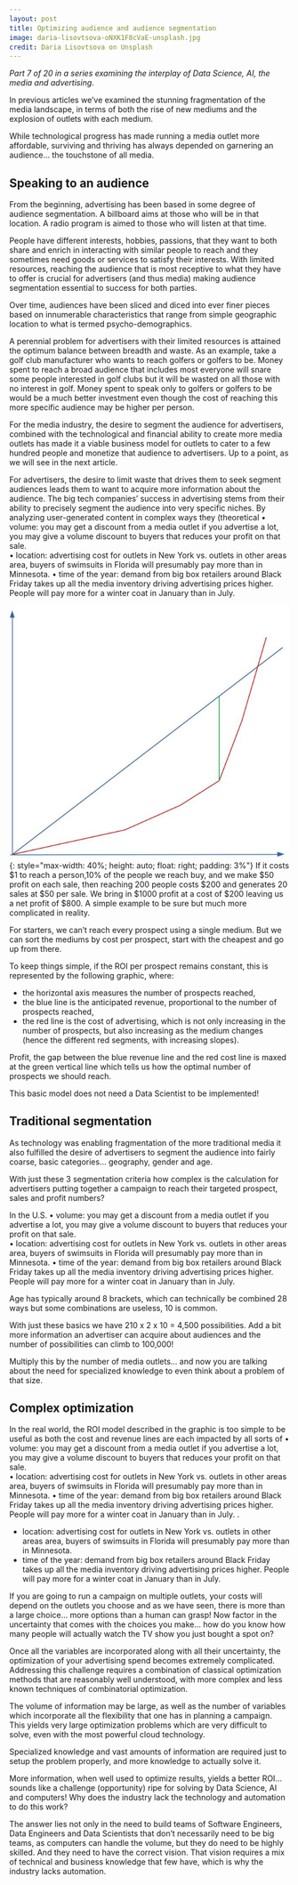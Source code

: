 ```yaml
---
layout: post
title: Optimizing audience and audience segmentation
image: daria-lisovtsova-oNXK1F8cVaE-unsplash.jpg
credit: Daria Lisovtsova on Unsplash
---
```


*Part 7 of 20 in a series examining the interplay of Data Science, AI, the media and advertising*.

In previous articles we’ve examined the stunning fragmentation of the media landscape, in terms of both the rise of new mediums and the explosion of outlets with each medium. 

While technological progress has made running a media outlet more affordable, surviving and thriving has always depended on garnering an audience… the touchstone of all media.  

## Speaking to an audience

From the beginning, advertising has been based in some degree of audience segmentation. A billboard aims at those who will be in that location.  A radio program is aimed to those who will listen at that time.

People have different interests, hobbies, passions, that they want to both share and enrich in interacting with similar people to reach and they sometimes need goods or services to satisfy their interests. With limited resources, reaching the audience that is most receptive to what they have to offer is crucial for advertisers (and thus media) making audience segmentation essential to success for both parties. 

Over time, audiences have been sliced and diced into ever finer pieces based on innumerable characteristics that range from simple geographic location to what is termed psycho-demographics. 

A perennial problem for advertisers with their limited resources is attained the optimum balance between breadth and waste.  As an example, take a golf club manufacturer who wants to reach golfers or golfers to be. Money spent to reach a broad audience that includes most everyone will snare some people interested in golf clubs but it will be wasted on all those with no interest in golf.  Money spent to speak only to golfers or golfers to be would be a much better investment even though the cost of reaching this more specific audience may be higher per person.

For the media industry, the desire to segment the audience for advertisers, combined with the technological and financial ability to create more media outlets has made it a viable business model for outlets to cater to a few hundred people and monetize that audience to advertisers. Up to a point, as we will see in the next article.

For advertisers, the desire to limit waste that drives them to seek segment audiences leads them to want to acquire more information about the audience.  The big tech companies’ success in advertising stems from their ability to precisely segment the audience into very specific niches.  By analyzing user-generated content in complex ways they (theoretical    • volume: you may get a discount from a media outlet if you advertise a lot, you may give a volume discount to buyers that reduces your profit on that sale.  
    • location: advertising cost for outlets in New York vs. outlets in other areas area, buyers of swimsuits in Florida will presumably pay more than in Minnesota. 
    • time of the year: demand from big box retailers around Black Friday takes up all the media inventory driving advertising prices higher.  People will pay more for a winter coat in January than in July.

![image](/assets/images/roi_advertisement_investment.jpg){: style="max-width: 40%; height: auto; float: right; padding: 3%"} 
If it costs $1 to reach a person,10% of the people we reach buy, and we make $50 profit on each sale, then reaching 200 people costs $200 and generates 20 sales at $50 per sale.  We bring in $1000 profit at a cost of $200 leaving us a net profit of $800.  A simple example to be sure but much more complicated in reality.

For starters, we can’t reach every prospect using a single medium. But we can sort the mediums by cost per prospect, start with the cheapest and go up from there.

To keep things simple, if the ROI per prospect remains constant, this is represented by the following graphic, where:

- the horizontal axis measures the number of prospects reached,
- the blue line is the anticipated revenue, proportional to the number of prospects reached,
- the red line is the cost of advertising, which is not only increasing in the number of prospects, but also increasing as the medium changes (hence the different red segments, with increasing slopes).

Profit, the gap between the blue revenue line and the red cost line is maxed at the green vertical line which tells us how the optimal number of prospects we should reach.

This basic model does not need a Data Scientist to be implemented!

## Traditional segmentation

As technology was enabling fragmentation of the more traditional media it also fulfilled the desire of advertisers to segment the audience into fairly coarse, basic categories… geography, gender and age.  

With just these 3 segmentation criteria how complex is the calculation for advertisers putting together a campaign to reach their targeted prospect, sales and profit numbers? 

In the U.S.     • volume: you may get a discount from a media outlet if you advertise a lot, you may give a volume discount to buyers that reduces your profit on that sale.  
    • location: advertising cost for outlets in New York vs. outlets in other areas area, buyers of swimsuits in Florida will presumably pay more than in Minnesota. 
    • time of the year: demand from big box retailers around Black Friday takes up all the media inventory driving advertising prices higher.  People will pay more for a winter coat in January than in July.

Age has typically around 8 brackets, which can technically be combined 28 ways but some combinations are useless, 10 is common. 

With just these basics we have 210 x 2 x 10 = 4,500 possibilities. Add a bit more information an advertiser can acquire about audiences and the number of possibilities can climb to 100,000!

Multiply this by the number of media outlets… and now you are talking about the need for specialized knowledge to even think about a problem of that size.

## Complex optimization

In the real world, the ROI model described in the graphic is too simple to be useful as both the cost and revenue lines are each impacted by all sorts of    • volume: you may get a discount from a media outlet if you advertise a lot, you may give a volume discount to buyers that reduces your profit on that sale.  
    • location: advertising cost for outlets in New York vs. outlets in other areas area, buyers of swimsuits in Florida will presumably pay more than in Minnesota. 
    • time of the year: demand from big box retailers around Black Friday takes up all the media inventory driving advertising prices higher.  People will pay more for a winter coat in January than in July.
.  
- location: advertising cost for outlets in New York vs. outlets in other areas area, buyers of swimsuits in Florida will presumably pay more than in Minnesota. 
- time of the year: demand from big box retailers around Black Friday takes up all the media inventory driving advertising prices higher.  People will pay more for a winter coat in January than in July.

If you are going to run a campaign on multiple outlets, your costs will depend on the outlets you choose and as we have seen, there is more than a large choice… more options than a human can grasp!  Now factor in the uncertainty that comes with the choices you make… how do you know how many people will actually watch the TV show you just bought a spot on?   

Once all the variables are incorporated along with all their uncertainty, the optimization of your advertising spend becomes extremely complicated.  Addressing this challenge requires a combination of classical optimization methods that are reasonably well understood, with more complex and less known techniques of combinatorial optimization. 

The volume of information may be large, as well as the number of variables which incorporate all the flexibility that one has in planning a campaign. This yields very large optimization problems which are very difficult to solve, even with the most powerful cloud technology.

Specialized knowledge and vast amounts of information are required just to setup the problem properly, and more knowledge to actually solve it.  

More information, when well used to optimize results, yields a better ROI… sounds like a challenge (opportunity)  ripe for solving by Data Science, AI and computers!  Why does the industry lack the technology and automation to do this work?

The answer lies not only in the need to build teams of Software Engineers, Data Engineers and Data Scientists that don’t necessarily need to be big teams, as computers can handle the volume, but they do need to be highly skilled.  And they need to have the correct vision. That vision requires a mix of technical and business knowledge that few have, which is why the industry lacks automation.
